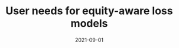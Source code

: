 ---
slug: "userneeds-equity-loss" # match folder label name
date: "2021-09-01"
topics: ["risk", "impact", "equity"]
locations: ["global"]
methods: [ "qualitative-methods"]
members: ["sabine-loos", "marisa-macias", "madeline-karr", "elijah-knodel"] # insert your slug here, e.g., "sabine-loos"
content: ["usgs-esc"]
title: "User needs for equity-aware loss models" # insert title here
thumbnail: "/src/pages/projects/2021_Userneeds-Equity-Risk-Loss/Persona-HumResponseFund.png"
description: "USGS" # insert a one sentence description here
---
